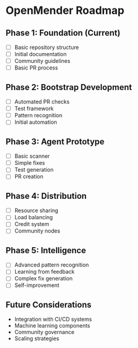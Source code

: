 # OpenMender Roadmap

## Phase 1: Foundation (Current)
- [ ] Basic repository structure
- [ ] Initial documentation
- [ ] Community guidelines
- [ ] Basic PR process

## Phase 2: Bootstrap Development
- [ ] Automated PR checks
- [ ] Test framework
- [ ] Pattern recognition
- [ ] Initial automation

## Phase 3: Agent Prototype
- [ ] Basic scanner
- [ ] Simple fixes
- [ ] Test generation
- [ ] PR creation

## Phase 4: Distribution
- [ ] Resource sharing
- [ ] Load balancing
- [ ] Credit system
- [ ] Community nodes

## Phase 5: Intelligence
- [ ] Advanced pattern recognition
- [ ] Learning from feedback
- [ ] Complex fix generation
- [ ] Self-improvement

## Future Considerations
- Integration with CI/CD systems
- Machine learning components
- Community governance
- Scaling strategies
